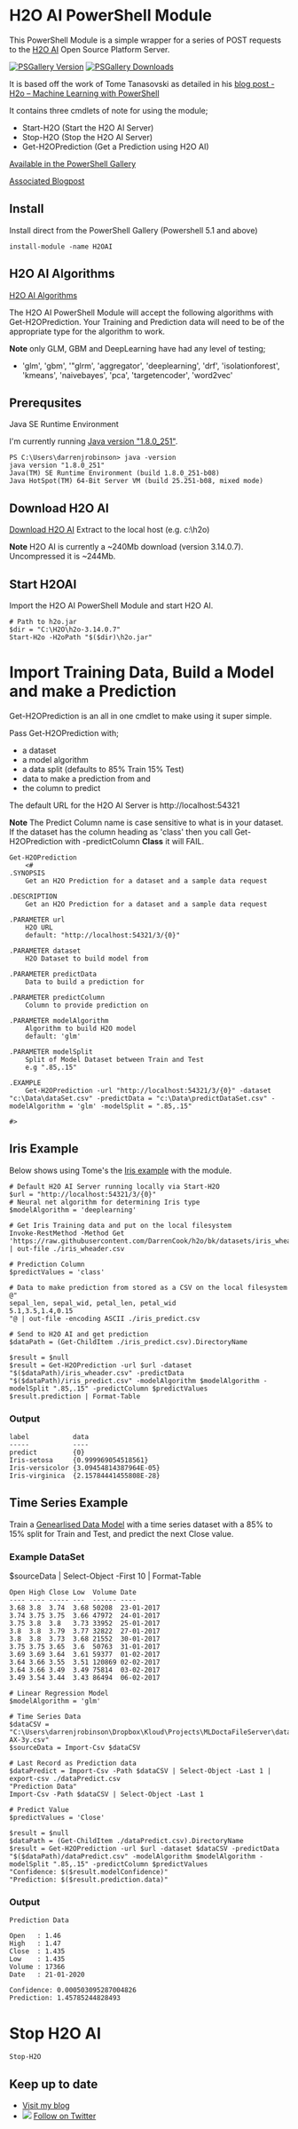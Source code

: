 # H2O AI PowerShell Module
This PowerShell Module is a simple wrapper for a series of POST requests to the [H2O AI](https://www.h2o.ai/) Open Source Platform Server. 

[![PSGallery Version](https://img.shields.io/powershellgallery/v/H2OAI.svg?style=flat&logo=powershell&label=PSGallery%20Version)](https://www.powershellgallery.com/packages/H2OAI) [![PSGallery Downloads](https://img.shields.io/powershellgallery/dt/H2OAI.svg?style=flat&logo=powershell&label=PSGallery%20Downloads)](https://www.powershellgallery.com/packages/H2OAI)

It is based off the work of Tome Tanasovski as detailed in his [blog post - H2o – Machine Learning with PowerShell](https://powertoe.wordpress.com/2017/10/23/h2o-machine-learning-with-powershell/)

It contains three cmdlets of note for using the module;
* Start-H2O (Start the H2O AI Server)
* Stop-H2O (Stop the H2O AI Server)
* Get-H2OPrediction (Get a Prediction using H2O AI)

[Available in the PowerShell Gallery](https://www.powershellgallery.com/packages/H2OAI)

[Associated Blogpost](https://blog.darrenjrobinson.com/h2o-ai-powershell-module/)

## Install
Install direct from the PowerShell Gallery (Powershell 5.1 and above)
```
install-module -name H2OAI
```

## H2O AI Algorithms
[H2O AI Algorithms](http://docs.h2o.ai/h2o/latest-stable/h2o-docs/data-science.html)

The H2O AI PowerShell Module will accept the following algorithms with Get-H2OPrediction. Your Training and Prediction data will need to be of the appropriate type for the algorithm to work. 

**Note** only GLM, GBM and DeepLearning have had any level of testing;
- 'glm', 'gbm', '"glrm', 'aggregator', 'deeplearning', 'drf', 'isolationforest', 'kmeans', 'naivebayes', 'pca', 'targetencoder', 'word2vec'

## Prerequsites
Java SE Runtime Environment

I'm currently running [Java version "1.8.0_251"](https://www.oracle.com/java/technologies/javase/8u251-relnotes.html).

```
PS C:\Users\darrenjrobinson> java -version
java version "1.8.0_251"
Java(TM) SE Runtime Environment (build 1.8.0_251-b08)
Java HotSpot(TM) 64-Bit Server VM (build 25.251-b08, mixed mode)
```

## Download H2O AI
[Download H2O AI](https://h2o-release.s3.amazonaws.com/h2o/rel-weierstrass/7/index.html)
Extract to the local host (e.g. c:\h2o)

**Note** H2O AI is currently a ~240Mb download (version 3.14.0.7). Uncompressed it is ~244Mb.

## Start H2OAI
Import the H2O AI PowerShell Module and start H2O AI.

```
# Path to h2o.jar
$dir = "C:\H2O\h2o-3.14.0.7"
Start-H2o -H2oPath "$($dir)\h2o.jar"

```

# Import Training Data, Build a Model and make a Prediction
Get-H2OPrediction is an all in one cmdlet to make using it super simple. 

Pass Get-H2OPrediction with;
* a dataset
* a model algorithm
* a data split (defaults to 85% Train 15% Test)
* data to make a prediction from and 
* the column to predict 

The default URL for the H2O AI Server is http://localhost:54321 

**Note** The Predict Column name is case sensitive to what is in your dataset. If the dataset has the column heading as 'class' then you call Get-H2OPrediction with -predictColumn **Class** it will FAIL.

```
Get-H2OPrediction
    <#
.SYNOPSIS
    Get an H2O Prediction for a dataset and a sample data request

.DESCRIPTION
    Get an H2O Prediction for a dataset and a sample data request

.PARAMETER url
    H2O URL 
    default: "http://localhost:54321/3/{0}"

.PARAMETER dataset
    H2O Dataset to build model from

.PARAMETER predictData
    Data to build a prediction for

.PARAMETER predictColumn
    Column to provide prediction on

.PARAMETER modelAlgorithm
    Algorithm to build H2O model 
    default: 'glm'

.PARAMETER modelSplit
    Split of Model Dataset between Train and Test
    e.g ".85,.15" 

.EXAMPLE
    Get-H2OPrediction -url "http://localhost:54321/3/{0}" -dataset "c:\Data\dataSet.csv" -predictData = "c:\Data\predictDataSet.csv" -modelAlgorithm = 'glm' -modelSplit = ".85,.15"

#>
```

## Iris Example
Below shows using Tome's the [Iris example](https://powertoe.wordpress.com/2017/10/23/h2o-machine-learning-with-powershell/) with the module.

```
# Default H2O AI Server running locally via Start-H2O
$url = "http://localhost:54321/3/{0}"
# Neural net algorithm for determining Iris type 
$modelAlgorithm = 'deeplearning'

# Get Iris Training data and put on the local filesystem
Invoke-RestMethod -Method Get 'https://raw.githubusercontent.com/DarrenCook/h2o/bk/datasets/iris_wheader.csv' | out-file ./iris_wheader.csv 

# Prediction Column
$predictValues = 'class'

# Data to make prediction from stored as a CSV on the local filesystem
@"
sepal_len, sepal_wid, petal_len, petal_wid
5.1,3.5,1.4,0.15
"@ | out-file -encoding ASCII ./iris_predict.csv

# Send to H2O AI and get prediction 
$dataPath = (Get-ChildItem ./iris_predict.csv).DirectoryName

$result = $null 
$result = Get-H2OPrediction -url $url -dataset "$($dataPath)/iris_wheader.csv" -predictData "$($dataPath)/iris_predict.csv" -modelAlgorithm $modelAlgorithm -modelSplit ".85,.15" -predictColumn $predictValues
$result.prediction | Format-Table

```

### Output 

```
label           data
-----           ----
predict         {0}
Iris-setosa     {0.999969054518561}
Iris-versicolor {3.09454814387964E-05}
Iris-virginica  {2.15784441455808E-28}
```

## Time Series Example
Train a [Genearlised Data Model](http://docs.h2o.ai/h2o/latest-stable/h2o-docs/data-science/glm.html) with a time series dataset with a 85% to 15% split for Train and Test, and predict the next Close value. 

### Example DataSet
$sourceData | Select-Object -First 10 | Format-Table 

```
Open High Close Low  Volume Date
---- ---- ----- ---  ------ ----
3.68 3.8  3.74  3.68 50208  23-01-2017
3.74 3.75 3.75  3.66 47972  24-01-2017
3.75 3.8  3.8   3.73 33952  25-01-2017
3.8  3.8  3.79  3.77 32822  27-01-2017
3.8  3.8  3.73  3.68 21552  30-01-2017
3.75 3.75 3.65  3.6  50763  31-01-2017
3.69 3.69 3.64  3.61 59377  01-02-2017
3.64 3.66 3.55  3.51 120869 02-02-2017
3.64 3.66 3.49  3.49 75814  03-02-2017
3.49 3.54 3.44  3.43 86494  06-02-2017
```

```
# Linear Regression Model 
$modelAlgorithm = 'glm'

# Time Series Data
$dataCSV = "C:\Users\darrenjrobinson\Dropbox\Kloud\Projects\MLDoctaFileServer\data\A2B-AX-3y.csv"
$sourceData = Import-Csv $dataCSV

# Last Record as Prediction data
$dataPredict = Import-Csv -Path $dataCSV | Select-Object -Last 1 | export-csv ./dataPredict.csv 
"Prediction Data"
Import-Csv -Path $dataCSV | Select-Object -Last 1

# Predict Value
$predictValues = 'Close'

$result = $null 
$dataPath = (Get-ChildItem ./dataPredict.csv).DirectoryName
$result = Get-H2OPrediction -url $url -dataset $dataCSV -predictData "$($dataPath)/dataPredict.csv" -modelAlgorithm $modelAlgorithm -modelSplit ".85,.15" -predictColumn $predictValues
"Confidence: $($result.modelConfidence)"
"Prediction: $($result.prediction.data)"

```
### Output 
```
Prediction Data

Open   : 1.46
High   : 1.47
Close  : 1.435
Low    : 1.435
Volume : 17366
Date   : 21-01-2020

Confidence: 0.000503095287004826
Prediction: 1.45785244828493
```

# Stop H2O AI
```
Stop-H2O
```

## Keep up to date
* [Visit my blog](http://darrenjrobinson.com/)
* ![](http://twitter.com/favicon.ico) [Follow on Twitter](https://twitter.com/darrenjrobinson)
